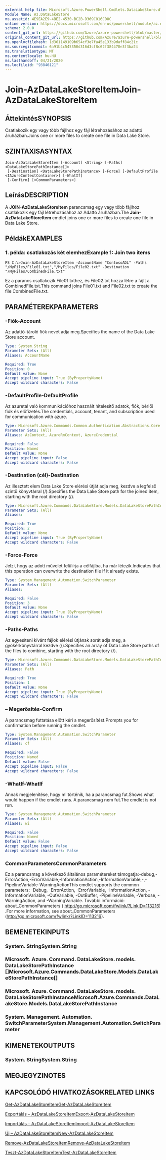 ```yaml
---
external help file: Microsoft.Azure.PowerShell.Cmdlets.DataLakeStore.dll-Help.xml
Module Name: Az.DataLakeStore
ms.assetid: 4E9EA2E9-4BE2-4530-BC2B-D369C016CD8C
online version: https://docs.microsoft.com/en-us/powershell/module/az.datalakestore/join-azdatalakestoreitem
schema: 2.0.0
content_git_url: https://github.com/Azure/azure-powershell/blob/master/src/DataLakeStore/DataLakeStore/help/Join-AzDataLakeStoreItem.md
original_content_git_url: https://github.com/Azure/azure-powershell/blob/master/src/DataLakeStore/DataLakeStore/help/Join-AzDataLakeStoreItem.md
ms.openlocfilehash: 1d361149109b654cf3e7fa45e133b9daff84c21c
ms.sourcegitcommit: 6a91b4c545350d316d3cf8c62f384478e3f3ba24
ms.translationtype: MT
ms.contentlocale: hu-HU
ms.lasthandoff: 04/21/2020
ms.locfileid: "93846121"
---
```

# <span data-ttu-id="50661-101">Join-AzDataLakeStoreItem</span><span class="sxs-lookup"><span data-stu-id="50661-101">Join-AzDataLakeStoreItem</span></span>

## <span data-ttu-id="50661-102">Áttekintés</span><span class="sxs-lookup"><span data-stu-id="50661-102">SYNOPSIS</span></span>
<span data-ttu-id="50661-103">Csatlakozik egy vagy több fájlhoz egy fájl létrehozásához az adattó áruházban.</span><span class="sxs-lookup"><span data-stu-id="50661-103">Joins one or more files to create one file in Data Lake Store.</span></span>

## <span data-ttu-id="50661-104">SZINTAXISA</span><span class="sxs-lookup"><span data-stu-id="50661-104">SYNTAX</span></span>

```
Join-AzDataLakeStoreItem [-Account] <String> [-Paths] <DataLakeStorePathInstance[]>
 [-Destination] <DataLakeStorePathInstance> [-Force] [-DefaultProfile <IAzureContextContainer>] [-WhatIf]
 [-Confirm] [<CommonParameters>]
```

## <span data-ttu-id="50661-105">Leírás</span><span class="sxs-lookup"><span data-stu-id="50661-105">DESCRIPTION</span></span>
<span data-ttu-id="50661-106">A **JOIN-AzDataLakeStoreItem** parancsmag egy vagy több fájlhoz csatlakozik egy fájl létrehozásához az Adattó áruházban.</span><span class="sxs-lookup"><span data-stu-id="50661-106">The **Join-AzDataLakeStoreItem** cmdlet joins one or more files to create one file in Data Lake Store.</span></span>

## <span data-ttu-id="50661-107">Példák</span><span class="sxs-lookup"><span data-stu-id="50661-107">EXAMPLES</span></span>

### <span data-ttu-id="50661-108">1. példa: csatlakozás két elemhez</span><span class="sxs-lookup"><span data-stu-id="50661-108">Example 1: Join two items</span></span>
```
PS C:\>Join-AzDataLakeStoreItem -AccountName "ContosoADL" -Paths "/MyFiles/File01.txt","/MyFiles/File02.txt" -Destination "/MyFiles/CombinedFile.txt"
```

<span data-ttu-id="50661-109">Ez a parancs csatlakozik File01.txthez, és File02.txt hozza létre a fájlt a CombinedFile.txt.</span><span class="sxs-lookup"><span data-stu-id="50661-109">This command joins File01.txt and File02.txt to create the file CombinedFile.txt.</span></span>

## <span data-ttu-id="50661-110">PARAMÉTEREK</span><span class="sxs-lookup"><span data-stu-id="50661-110">PARAMETERS</span></span>

### <span data-ttu-id="50661-111">-Fiók</span><span class="sxs-lookup"><span data-stu-id="50661-111">-Account</span></span>
<span data-ttu-id="50661-112">Az adattó-tároló fiók nevét adja meg.</span><span class="sxs-lookup"><span data-stu-id="50661-112">Specifies the name of the Data Lake Store account.</span></span>

```yaml
Type: System.String
Parameter Sets: (All)
Aliases: AccountName

Required: True
Position: 0
Default value: None
Accept pipeline input: True (ByPropertyName)
Accept wildcard characters: False
```

### <span data-ttu-id="50661-113">-DefaultProfile</span><span class="sxs-lookup"><span data-stu-id="50661-113">-DefaultProfile</span></span>
<span data-ttu-id="50661-114">Az azuretal való kommunikációhoz használt hitelesítő adatok, fiók, bérlői fiók és előfizetés.</span><span class="sxs-lookup"><span data-stu-id="50661-114">The credentials, account, tenant, and subscription used for communication with azure.</span></span>

```yaml
Type: Microsoft.Azure.Commands.Common.Authentication.Abstractions.Core.IAzureContextContainer
Parameter Sets: (All)
Aliases: AzContext, AzureRmContext, AzureCredential

Required: False
Position: Named
Default value: None
Accept pipeline input: False
Accept wildcard characters: False
```

### <span data-ttu-id="50661-115">-Destination (cél)</span><span class="sxs-lookup"><span data-stu-id="50661-115">-Destination</span></span>
<span data-ttu-id="50661-116">Az illesztett elem Data Lake Store elérési útját adja meg, kezdve a legfelső szintű könyvtárral (/).</span><span class="sxs-lookup"><span data-stu-id="50661-116">Specifies the Data Lake Store path for the joined item, starting with the root directory (/).</span></span>

```yaml
Type: Microsoft.Azure.Commands.DataLakeStore.Models.DataLakeStorePathInstance
Parameter Sets: (All)
Aliases:

Required: True
Position: 2
Default value: None
Accept pipeline input: True (ByPropertyName)
Accept wildcard characters: False
```

### <span data-ttu-id="50661-117">-Force</span><span class="sxs-lookup"><span data-stu-id="50661-117">-Force</span></span>
<span data-ttu-id="50661-118">Jelzi, hogy az adott művelet felülírja a célfájlba, ha már létezik.</span><span class="sxs-lookup"><span data-stu-id="50661-118">Indicates that this operation can overwrite the destination file if it already exists.</span></span>

```yaml
Type: System.Management.Automation.SwitchParameter
Parameter Sets: (All)
Aliases:

Required: False
Position: 3
Default value: None
Accept pipeline input: True (ByPropertyName)
Accept wildcard characters: False
```

### <span data-ttu-id="50661-119">-Paths</span><span class="sxs-lookup"><span data-stu-id="50661-119">-Paths</span></span>
<span data-ttu-id="50661-120">Az egyesíteni kívánt fájlok elérési útjának sorát adja meg, a gyökérkönyvtárral kezdve (/).</span><span class="sxs-lookup"><span data-stu-id="50661-120">Specifies an array of Data Lake Store paths of the files to combine, starting with the root directory (/).</span></span>

```yaml
Type: Microsoft.Azure.Commands.DataLakeStore.Models.DataLakeStorePathInstance[]
Parameter Sets: (All)
Aliases: Path

Required: True
Position: 1
Default value: None
Accept pipeline input: True (ByPropertyName)
Accept wildcard characters: False
```

### <span data-ttu-id="50661-121">– Megerősítés</span><span class="sxs-lookup"><span data-stu-id="50661-121">-Confirm</span></span>
<span data-ttu-id="50661-122">A parancsmag futtatása előtt kéri a megerősítést.</span><span class="sxs-lookup"><span data-stu-id="50661-122">Prompts you for confirmation before running the cmdlet.</span></span>

```yaml
Type: System.Management.Automation.SwitchParameter
Parameter Sets: (All)
Aliases: cf

Required: False
Position: Named
Default value: False
Accept pipeline input: False
Accept wildcard characters: False
```

### <span data-ttu-id="50661-123">-WhatIf</span><span class="sxs-lookup"><span data-stu-id="50661-123">-WhatIf</span></span>
<span data-ttu-id="50661-124">Annak megjelenítése, hogy mi történik, ha a parancsmag fut.</span><span class="sxs-lookup"><span data-stu-id="50661-124">Shows what would happen if the cmdlet runs.</span></span>
<span data-ttu-id="50661-125">A parancsmag nem fut.</span><span class="sxs-lookup"><span data-stu-id="50661-125">The cmdlet is not run.</span></span>

```yaml
Type: System.Management.Automation.SwitchParameter
Parameter Sets: (All)
Aliases: wi

Required: False
Position: Named
Default value: False
Accept pipeline input: False
Accept wildcard characters: False
```

### <span data-ttu-id="50661-126">CommonParameters</span><span class="sxs-lookup"><span data-stu-id="50661-126">CommonParameters</span></span>
<span data-ttu-id="50661-127">Ez a parancsmag a következő általános paramétereket támogatja:-debug,-ErrorAction,-ErrorVariable,-InformationAction,-InformationVariable,-,-PipelineVariable-WarningAction</span><span class="sxs-lookup"><span data-stu-id="50661-127">This cmdlet supports the common parameters: -Debug, -ErrorAction, -ErrorVariable, -InformationAction, -InformationVariable, -OutVariable, -OutBuffer, -PipelineVariable, -Verbose, -WarningAction, and -WarningVariable.</span></span> <span data-ttu-id="50661-128">További információ: about_CommonParameters ( http://go.microsoft.com/fwlink/?LinkID=113216) .</span><span class="sxs-lookup"><span data-stu-id="50661-128">For more information, see about_CommonParameters (http://go.microsoft.com/fwlink/?LinkID=113216).</span></span>

## <span data-ttu-id="50661-129">BEMENETEK</span><span class="sxs-lookup"><span data-stu-id="50661-129">INPUTS</span></span>

### <span data-ttu-id="50661-130">System. String</span><span class="sxs-lookup"><span data-stu-id="50661-130">System.String</span></span>

### <span data-ttu-id="50661-131">Microsoft. Azure. Command. DataLakeStore. models. DataLakeStorePathInstance []</span><span class="sxs-lookup"><span data-stu-id="50661-131">Microsoft.Azure.Commands.DataLakeStore.Models.DataLakeStorePathInstance[]</span></span>

### <span data-ttu-id="50661-132">Microsoft. Azure. Command. DataLakeStore. models. DataLakeStorePathInstance</span><span class="sxs-lookup"><span data-stu-id="50661-132">Microsoft.Azure.Commands.DataLakeStore.Models.DataLakeStorePathInstance</span></span>

### <span data-ttu-id="50661-133">System. Management. Automation. SwitchParameter</span><span class="sxs-lookup"><span data-stu-id="50661-133">System.Management.Automation.SwitchParameter</span></span>

## <span data-ttu-id="50661-134">KIMENETEK</span><span class="sxs-lookup"><span data-stu-id="50661-134">OUTPUTS</span></span>

### <span data-ttu-id="50661-135">System. String</span><span class="sxs-lookup"><span data-stu-id="50661-135">System.String</span></span>

## <span data-ttu-id="50661-136">MEGJEGYZI</span><span class="sxs-lookup"><span data-stu-id="50661-136">NOTES</span></span>

## <span data-ttu-id="50661-137">KAPCSOLÓDÓ HIVATKOZÁSOK</span><span class="sxs-lookup"><span data-stu-id="50661-137">RELATED LINKS</span></span>

[<span data-ttu-id="50661-138">Get-AzDataLakeStoreItem</span><span class="sxs-lookup"><span data-stu-id="50661-138">Get-AzDataLakeStoreItem</span></span>](./Get-AzDataLakeStoreItem.md)

[<span data-ttu-id="50661-139">Exportálás – AzDataLakeStoreItem</span><span class="sxs-lookup"><span data-stu-id="50661-139">Export-AzDataLakeStoreItem</span></span>](./Export-AzDataLakeStoreItem.md)

[<span data-ttu-id="50661-140">Importálás – AzDataLakeStoreItem</span><span class="sxs-lookup"><span data-stu-id="50661-140">Import-AzDataLakeStoreItem</span></span>](./Import-AzDataLakeStoreItem.md)

[<span data-ttu-id="50661-141">Új – AzDataLakeStoreItem</span><span class="sxs-lookup"><span data-stu-id="50661-141">New-AzDataLakeStoreItem</span></span>](./New-AzDataLakeStoreItem.md)

[<span data-ttu-id="50661-142">Remove-AzDataLakeStoreItem</span><span class="sxs-lookup"><span data-stu-id="50661-142">Remove-AzDataLakeStoreItem</span></span>](./Remove-AzDataLakeStoreItem.md)

[<span data-ttu-id="50661-143">Teszt-AzDataLakeStoreItem</span><span class="sxs-lookup"><span data-stu-id="50661-143">Test-AzDataLakeStoreItem</span></span>](./Test-AzDataLakeStoreItem.md)


